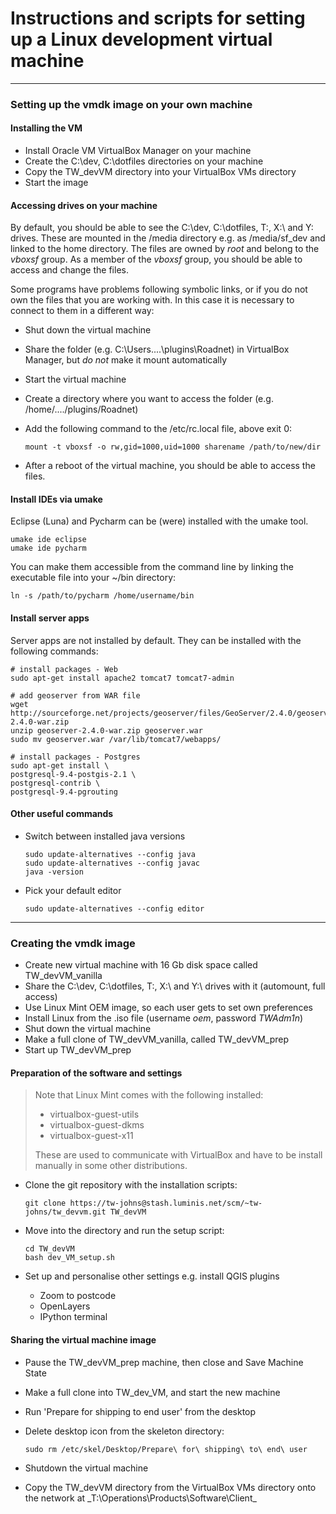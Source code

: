 # Instructions and scripts for setting up a Linux development virtual machine
- - - - - - - -

### Setting up the vmdk image on your own machine

#### Installing the VM

+  Install Oracle VM VirtualBox Manager on your machine
+  Create the C:\dev, C:\dotfiles directories on your machine
+  Copy the TW_devVM directory into your VirtualBox VMs directory
+  Start the image

#### Accessing drives on your machine

By default, you should be able to see the C:\dev, C:\dotfiles, T:\, X:\ and Y:\
drives.  These are mounted in the /media directory e.g. as /media/sf_dev and
linked to the home directory.  The files are owned by _root_ and belong to the _vboxsf_
group.  As a member of the _vboxsf_ group, you should be able to access and
change the files.

Some programs have problems following symbolic links, or if you do not own the
files that you are working with.  In this case it is necessary to connect to
them in a different way:

+  Shut down the virtual machine
+  Share the folder (e.g. C:\Users....\plugins\Roadnet) in VirtualBox Manager,
   but _do not_ make it mount automatically
+  Start the virtual machine
+  Create a directory where you want to access the folder (e.g.
   /home/..../plugins/Roadnet)
+  Add the following command to the /etc/rc.local file, above exit 0:

     ```
     mount -t vboxsf -o rw,gid=1000,uid=1000 sharename /path/to/new/dir
     ```

+  After a reboot of the virtual machine, you should be able to access the
   files.

#### Install IDEs via umake

Eclipse (Luna) and Pycharm can be (were) installed with the umake tool.

    umake ide eclipse
    umake ide pycharm

You can make them accessible from the command line by linking the executable
file into your ~/bin directory:

    ln -s /path/to/pycharm /home/username/bin


#### Install server apps

Server apps are not installed by default.  They can be installed with the
following commands:

```
# install packages - Web
sudo apt-get install apache2 tomcat7 tomcat7-admin

# add geoserver from WAR file
wget http://sourceforge.net/projects/geoserver/files/GeoServer/2.4.0/geoserver-2.4.0-war.zip
unzip geoserver-2.4.0-war.zip geoserver.war
sudo mv geoserver.war /var/lib/tomcat7/webapps/

# install packages - Postgres
sudo apt-get install \
postgresql-9.4-postgis-2.1 \
postgresql-contrib \
postgresql-9.4-pgrouting
```

#### Other useful commands

+ Switch between installed java versions

    ```
    sudo update-alternatives --config java
    sudo update-alternatives --config javac
    java -version
    ```

+ Pick your default editor

    ```
    sudo update-alternatives --config editor
    ```

- - - - - - - -

### Creating the vmdk image

+  Create new virtual machine with 16 Gb disk space called TW_devVM_vanilla
+  Share the C:\dev, C:\dotfiles, T:\, X:\ and Y:\ drives with it (automount,
   full access)
+  Use Linux Mint OEM image, so each user gets to set own preferences
+  Install Linux from the .iso file (username _oem_, password _TWAdm1n_)
+  Shut down the virtual machine
+  Make a full clone of TW_devVM_vanilla, called TW_devVM_prep
+  Start up TW_devVM_prep

#### Preparation of the software and settings

> Note that Linux Mint comes with the following installed:
>
> + virtualbox-guest-utils
> + virtualbox-guest-dkms
> + virtualbox-guest-x11
>
> These are used to communicate with VirtualBox and have to be install manually in some other distributions.

+  Clone the git repository with the installation scripts:

    ```
    git clone https://tw-johns@stash.luminis.net/scm/~tw-johns/tw_devvm.git TW_devVM
    ```

+  Move into the directory and run the setup script:

    ```
    cd TW_devVM
    bash dev_VM_setup.sh
    ```

+  Set up and personalise other settings e.g. install QGIS plugins
    + Zoom to postcode
    + OpenLayers
    + IPython terminal


#### Sharing the virtual machine image

+  Pause the TW_devVM_prep machine, then close and Save Machine State
+  Make a full clone into TW_dev_VM, and start the new machine
+  Run 'Prepare for shipping to end user' from the desktop
+  Delete desktop icon from the skeleton directory:

    ```
    sudo rm /etc/skel/Desktop/Prepare\ for\ shipping\ to\ end\ user
    ```

+  Shutdown the virtual machine
+  Copy the TW_devVM directory from the VirtualBox VMs directory onto the
   network at _T:\Operations\Products\Software\Client\_
